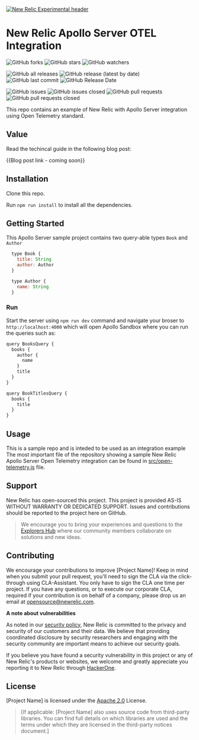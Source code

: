[![New Relic Experimental header](https://github.com/newrelic/opensource-website/raw/master/src/images/categories/Experimental.png)](https://opensource.newrelic.com/oss-category/#new-relic-experimental)

# New Relic Apollo Server OTEL Integration
![GitHub forks](https://img.shields.io/github/forks/newrelic-experimental/newrelic-apollo-server-integration?style=social)
![GitHub stars](https://img.shields.io/github/stars/newrelic-experimental/newrelic-apollo-server-integration?style=social)
![GitHub watchers](https://img.shields.io/github/watchers/newrelic-experimental/newrelic-apollo-server-integration?style=social)

![GitHub all releases](https://img.shields.io/github/downloads/newrelic-experimental/newrelic-apollo-server-integration/total)
![GitHub release (latest by date)](https://img.shields.io/github/v/release/newrelic-experimental/newrelic-apollo-server-integration)
![GitHub last commit](https://img.shields.io/github/last-commit/newrelic-experimental/newrelic-apollo-server-integration)
![GitHub Release Date](https://img.shields.io/github/release-date/newrelic-experimental/newrelic-apollo-server-integration)


![GitHub issues](https://img.shields.io/github/issues/newrelic-experimental/newrelic-apollo-server-integration)
![GitHub issues closed](https://img.shields.io/github/issues-closed/newrelic-experimental/newrelic-apollo-server-integration)
![GitHub pull requests](https://img.shields.io/github/issues-pr/newrelic-experimental/newrelic-apollo-server-integration)
![GitHub pull requests closed](https://img.shields.io/github/issues-pr-closed/newrelic-experimental/newrelic-apollo-server-integration)


This repo contains an example of New Relic with Apollo Server integration using Open Telemetry standard.

## Value 

Read the techincal guide in the following blog post:

{{Blog post link - coming soon}}

## Installation

Clone this repo.

Run `npm run install` to install all the dependencies.


## Getting Started

This Apollo Server sample project contains two query-able types `Book` and `Author`

```js
  type Book {
    title: String
    author: Author
  }

  type Author {
    name: String
  }
```

### Run

Start the server using `npm run dev` command and navigate your broser to `http://localhost:4000` which will open Apollo Sandbox where you can run the queries such as:

```js
query BooksQuery {
  books {
    author {
      name
    }
    title
  }
}
```

```js
query BookTitlesQuery {
  books {
    title
  }
}
```

## Usage

This is a sample repo and is inteded to be used as an integration example
The most important file of the repository showing a sample New Relic Apollo Server Open Telemetry integration can be found in [src/open-telemetry.js](src/open-telemetry.js) file.

## Support

New Relic has open-sourced this project. This project is provided AS-IS WITHOUT WARRANTY OR DEDICATED SUPPORT. Issues and contributions should be reported to the project here on GitHub.

>We encourage you to bring your experiences and questions to the [Explorers Hub](https://discuss.newrelic.com) where our community members collaborate on solutions and new ideas.


## Contributing

We encourage your contributions to improve [Project Name]! Keep in mind when you submit your pull request, you'll need to sign the CLA via the click-through using CLA-Assistant. You only have to sign the CLA one time per project. If you have any questions, or to execute our corporate CLA, required if your contribution is on behalf of a company, please drop us an email at opensource@newrelic.com.

**A note about vulnerabilities**

As noted in our [security policy](../../security/policy), New Relic is committed to the privacy and security of our customers and their data. We believe that providing coordinated disclosure by security researchers and engaging with the security community are important means to achieve our security goals.

If you believe you have found a security vulnerability in this project or any of New Relic's products or websites, we welcome and greatly appreciate you reporting it to New Relic through [HackerOne](https://hackerone.com/newrelic).

## License

[Project Name] is licensed under the [Apache 2.0](http://apache.org/licenses/LICENSE-2.0.txt) License.

>[If applicable: [Project Name] also uses source code from third-party libraries. You can find full details on which libraries are used and the terms under which they are licensed in the third-party notices document.]
